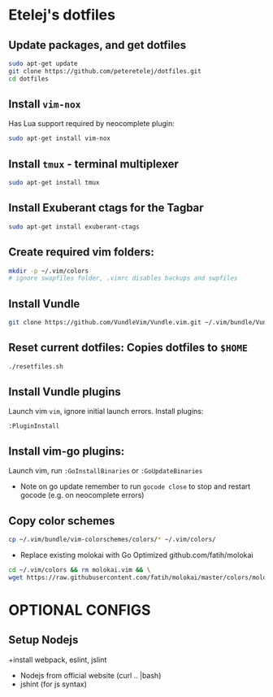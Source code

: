 # Etelej's dotfiles 

## Update packages, and get dotfiles
```bash
sudo apt-get update
git clone https://github.com/peteretelej/dotfiles.git 
cd dotfiles
```

## Install `vim-nox`
Has Lua support required by neocomplete plugin:
```bash
sudo apt-get install vim-nox
```

## Install `tmux` - terminal multiplexer
```bash
sudo apt-get install tmux
```

## Install Exuberant ctags for the Tagbar
```bash
sudo apt-get install exuberant-ctags
```

## Create required vim folders:
```bash
mkdir -p ~/.vim/colors 
# ignore swapfiles folder, .vimrc disables backups and swpfiles

```

## Install Vundle
```bash
git clone https://github.com/VundleVim/Vundle.vim.git ~/.vim/bundle/Vundle.vim
```

## Reset current dotfiles: Copies dotfiles to `$HOME`
```bash
./resetfiles.sh
```

## Install Vundle plugins
Launch vim `vim`, ignore initial launch errors.  Install plugins:
```
:PluginInstall
```

## Install vim-go plugins:
Launch vim, run `:GoInstallBinaries` or `:GoUpdateBinaries`

- Note on go update remember to run `gocode close` to stop and restart gocode (e.g. on neocomplete errors)

## Copy color schemes
```bash
cp ~/.vim/bundle/vim-colorschemes/colors/* ~/.vim/colors/
```

- Replace existing molokai with Go Optimized github.com/fatih/molokai
```bash
cd ~/.vim/colors && rm molokai.vim && \
wget https://raw.githubusercontent.com/fatih/molokai/master/colors/molokai.vim
```


# OPTIONAL CONFIGS 

## Setup Nodejs
<see javascript guide> +install webpack, eslint, jslint

   - Nodejs from official website (curl .. |bash)
   - jshint (for js syntax)

